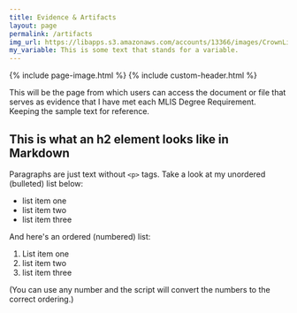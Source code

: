 ```yaml
---
title: Evidence & Artifacts
layout: page
permalink: /artifacts
img_url: https://libapps.s3.amazonaws.com/accounts/13366/images/CrownLibraryBanner5.jpg
my_variable: This is some text that stands for a variable.
---
```

{% include page-image.html %}
{% include custom-header.html %}

This will be the page from which users can access the document or file that serves as evidence that I have met each MLIS Degree Requirement. Keeping the sample text for reference.

## This is what an h2 element looks like in Markdown

Paragraphs are just text without `<p>` tags. Take a look at my unordered (bulleted) list below:

- list item one
- list item two
- list item three

And here's an ordered (numbered) list:

1. List item one
1. list item two
1. list item three

(You can use any number and the script will convert the numbers to the correct ordering.)
